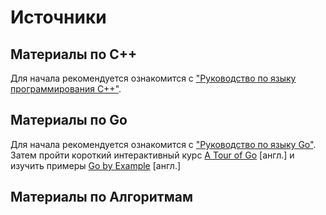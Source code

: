 # Источники

## Материалы по С++

Для начала рекомендуется ознакомится с ["Руководство по языку программирования C++"](https://metanit.com/cpp/tutorial/).

## Материалы по Go

Для начала рекомендуется ознакомится с ["Руководство по языку Go"](https://metanit.com/go/tutorial/). Затем пройти короткий интерактивный курс [A Tour of Go](https://go.dev/tour/welcome/1) [англ.] и изучить примеры [Go by Example](https://gobyexample.com/) [англ.]

## Материалы по Алгоритмам

